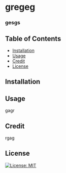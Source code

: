 
# gregeg
### gesgs

## Table of Contents

  *  [Installation](#installation)
  *  [Usage](#usage)
  *  [Credit](#credit)
  *  [License](#license)


## Installation


## Usage
gagr

## Credit
rgag

## License
[![License: MIT](https://img.shields.io/badge/License-MIT-yellow.svg)](https://opensource.org/licenses/MIT)

